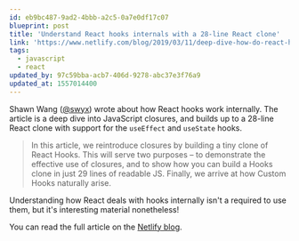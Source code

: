 ```yaml
---
id: eb9bc487-9ad2-4bbb-a2c5-0a7e0df17c07
blueprint: post
title: 'Understand React hooks internals with a 28-line React clone'
link: 'https://www.netlify.com/blog/2019/03/11/deep-dive-how-do-react-hooks-really-work/'
tags:
  - javascript
  - react
updated_by: 97c59bba-acb7-406d-9278-abc37e3f76a9
updated_at: 1557014400
---
```

Shawn Wang ([@swyx](https://twitter.com/swyx)) wrote about how React hooks work internally. The article is a deep dive into JavaScript closures, and builds up to a 28-line React clone with support for the `useEffect` and `useState` hooks.

> In this article, we reintroduce closures by building a tiny clone of React Hooks. This will serve two purposes – to demonstrate the effective use of closures, and to show how you can build a Hooks clone in just 29 lines of readable JS. Finally, we arrive at how Custom Hooks naturally arise.

Understanding how React deals with hooks internally isn't a required to use them, but it's interesting material nonetheless!

You can read the full article on the [Netlify blog](https://www.netlify.com/blog/2019/03/11/deep-dive-how-do-react-hooks-really-work/).
